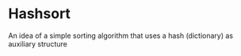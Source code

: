 # Hashsort
An idea of a simple sorting algorithm that uses a hash (dictionary) as auxiliary structure 
